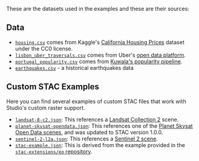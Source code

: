These are the datasets used in the examples and these are their sources:

## Data

- [`housing.csv`](https://4sq-studio-public.s3.us-west-2.amazonaws.com/sdk/examples/sample-data/housing.csv) comes from Kaggle's [California Housing Prices](https://www.kaggle.com/camnugent/california-housing-prices) dataset under the CC0 license.
- [`lisbon_uber_traversals.csv`](https://4sq-studio-public.s3.us-west-2.amazonaws.com/sdk/examples/sample-data/lisbon_uber_traversals.csv) comes from Uber's [open data platform](https://movement.uber.com/?lang=en-US).
- [`portugal_popularity.csv`](https://4sq-studio-public.s3.us-west-2.amazonaws.com/sdk/examples/sample-data/portugal_popularity.csv) comes from [Kuwala's popularity pipeline](https://github.com/kuwala-io/kuwala).
- [`earthquakes.csv`](https://4sq-studio-public.s3.us-west-2.amazonaws.com/sdk/examples/sample-data/earthquakes.csv) - a historical earthquakes data

## Custom STAC Examples

Here you can find several examples of custom STAC files that work with Studio's custom raster support.

- [`landsat-8-c2.json`](https://4sq-studio-public.s3.us-west-2.amazonaws.com/sdk/examples/sample-data/raster/landsat-8-c2.json): This references a [Landsat Collection 2](https://www.usgs.gov/core-science-systems/nli/landsat/landsat-collection-2-level-2-science-products) scene.
- [`planet-skysat-opendata.json`](https://4sq-studio-public.s3.us-west-2.amazonaws.com/sdk/examples/sample-data/raster/planet-skysat-opendata.json): This references one of the [Planet Skysat Open Data scenes](https://stacindex.org/catalogs/draft-only-open-skysat-data#/item//TUmMmj24iZh6T2ndTdp8FMxoecoiasNZK87Q8gyYhvnpfU3qKvJvqzkC4uFPPMzjM9Z612X4S8UCNc5?si=0#11/21.799892/88.757750), and was updated to STAC version 1.0.0.
- [`sentinel-2-l2a.json`](https://4sq-studio-public.s3.us-west-2.amazonaws.com/sdk/examples/sample-data/raster/sentinel-2-l2a.json): This references a [Sentinel 2 scene](https://registry.opendata.aws/sentinel-2-l2a-cogs/).
- [`stac-example.json`](https://4sq-studio-public.s3.us-west-2.amazonaws.com/sdk/examples/sample-data/raster/stac-example.json): This is derived from the example provided in the [`stac-extensions/eo` repository](https://github.com/stac-extensions/eo/blob/89da8dc305/examples/item.json).
